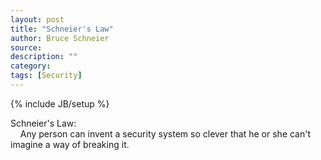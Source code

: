 ```yaml
---
layout: post
title: "Schneier's Law"
author: Bruce Schneier
source:
description: ""
category:
tags: [Security]
---
```

{% include JB/setup %}

Schneier's Law:<br>
&nbsp;&nbsp;&nbsp;&nbsp;Any person can invent a security system so clever that he or she can't imagine a way of breaking it.
